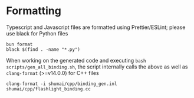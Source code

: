# Formatting

Typescript and Javascript files are formatted using Prettier/ESLint; please use black for Python files

```
bun format
black $(find . -name "*.py")
```

When working on the generated code and executing `bash scripts/gen_all_binding.sh`, the script internally calls the above as well as `clang-format` (>=v14.0.0) for C++ files

```
clang-format -i shumai/cpp/binding_gen.inl shumai/cpp/flashlight_binding.cc
```

